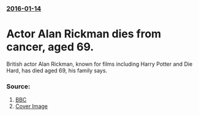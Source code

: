 ### [2016-01-14](/news/2016/01/14/index.md)

# Actor Alan Rickman dies from cancer, aged 69. 

British actor Alan Rickman, known for films including Harry Potter and Die Hard, has died aged 69, his family says.


### Source:

1. [BBC](http://www.bbc.co.uk/news/entertainment-arts-35313604)
1. [Cover Image](http://ichef.bbci.co.uk/news/1024/cpsprodpb/13BD3/production/_87715808_320411153_c723915db2_o.jpg)
